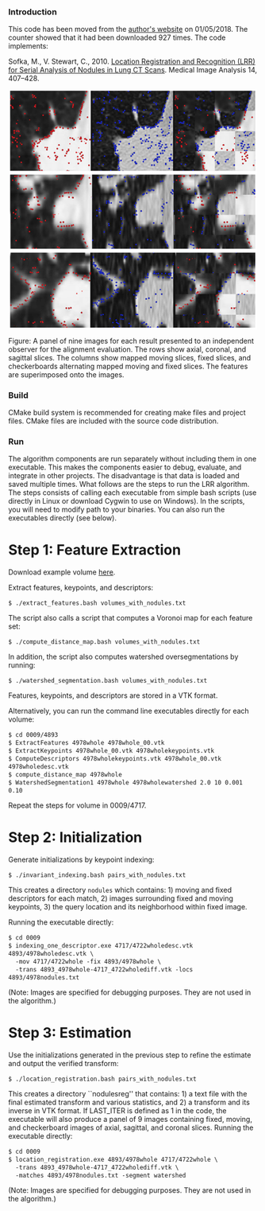 
### Introduction

This code has been moved from the [author's website](http://www.sofka.com/projects/lrr_src/) on 01/05/2018. The counter showed that it had been downloaded 927 times. The code implements:

Sofka, M., V. Stewart, C., 2010. [Location Registration and Recognition (LRR) for Serial Analysis of Nodules in Lung CT Scans](http://www.sofka.com/pdfs/sofka-mia10.pdf). Medical Image Analysis 14, 407–428.

<p align="center"><img align="center" src="https://github.com/msofka/LRR/blob/master/LRR_aligned.png" width="500"/></p>
Figure: A panel of nine images for each result presented to an independent observer for the alignment evaluation. The rows show axial, coronal, and sagittal slices. The columns show mapped moving slices, fixed slices, and checkerboards alternating mapped moving and fixed slices. The features are superimposed onto the images.


### Build

CMake build system is recommended for creating make files and project files. CMake files are included with the source code distribution.

### Run

The algorithm components are run separately without including them in one executable. This makes the components easier to debug, evaluate, and integrate in other projects. The disadvantage is that data is loaded and saved multiple times. What follows are the steps to run the LRR algorithm. The steps consists of calling each executable from simple bash scripts (use directly in Linux or download Cygwin to use on Windows). In the scripts, you will need to modify path to your binaries. You can also run the executables directly (see below). 

# Step 1: Feature Extraction

Download example volume [here](http://www.cs.rpi.edu/~sofka/cgi-bin/downloadvw.cgi?volume_pair).

Extract features, keypoints, and descriptors:

```
$ ./extract_features.bash volumes_with_nodules.txt
```

The script also calls a script that computes a Voronoi map for each feature set:

```
$ ./compute_distance_map.bash volumes_with_nodules.txt
```

In addition, the script also computes watershed oversegmentations by running:

```
$ ./watershed_segmentation.bash volumes_with_nodules.txt
```

Features, keypoints, and descriptors are stored in a VTK format.

Alternatively, you can run the command line executables directly for each volume:

```
$ cd 0009/4893
$ ExtractFeatures 4978whole 4978whole_00.vtk
$ ExtractKeypoints 4978whole_00.vtk 4978wholekeypoints.vtk
$ ComputeDescriptors 4978wholekeypoints.vtk 4978whole_00.vtk 4978wholedesc.vtk
$ compute_distance_map 4978whole
$ WatershedSegmentation1 4978whole 4978wholewatershed 2.0 10 0.001 0.10
```

Repeat the steps for volume in 0009/4717. 

# Step 2: Initialization
Generate initializations by keypoint indexing:

```
$ ./invariant_indexing.bash pairs_with_nodules.txt
```

This creates a directory `nodules` which contains: 1) moving and fixed descriptors for each match, 2) images surrounding fixed and moving keypoints, 3) the query location and its neighborhood within fixed image. 

Running the executable directly:

```
$ cd 0009
$ indexing_one_descriptor.exe 4717/4722wholedesc.vtk 4893/4978wholedesc.vtk \
  -mov 4717/4722whole -fix 4893/4978whole \
  -trans 4893_4978whole-4717_4722wholediff.vtk -locs  4893/4978nodules.txt
```

(Note: Images are specified for debugging purposes. They are not used in the algorithm.) 

# Step 3: Estimation
Use the initializations generated in the previous step to refine the estimate and output the verified transform:

```
$ ./location_registration.bash pairs_with_nodules.txt
```

This creates a directory ``nodulesreg'' that contains: 1) a text file with the final estimated transform and various statistics, and 2) a transform and its inverse in VTK format. If LAST_ITER is defined as 1 in the code, the executable will also produce a panel of 9 images containing fixed, moving, and checkerboard images of axial, sagittal, and coronal slices. 
Running the executable directly:

```
$ cd 0009     
$ location_registration.exe 4893/4978whole 4717/4722whole \
  -trans 4893_4978whole-4717_4722wholediff.vtk \
  -matches 4893/4978nodules.txt -segment watershed
 ```
(Note: Images are specified for debugging purposes. They are not used in the algorithm.)
